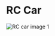# RC Car

![RC car image 1](https://github.com/Ho-BB/rc_car/edit/master/pictures/20200417_160458.jpg)
